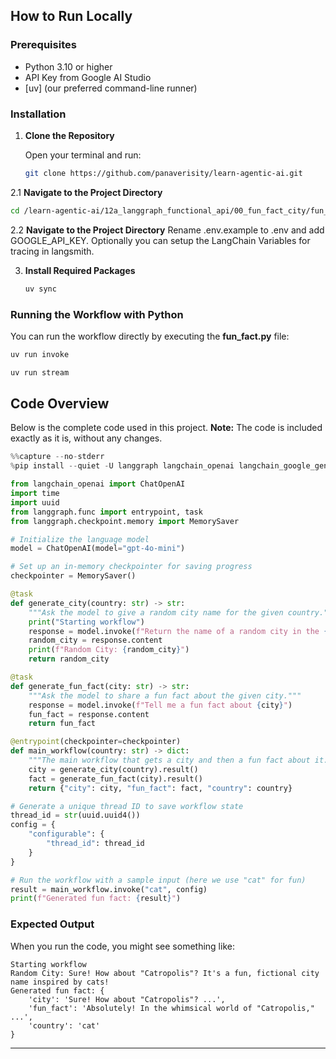 ## How to Run Locally

### Prerequisites

- Python 3.10 or higher
- API Key from Google AI Studio
- [uv] (our preferred command-line runner)

### Installation

1. **Clone the Repository**

   Open your terminal and run:

   ```bash
   git clone https://github.com/panaverisity/learn-agentic-ai.git
   ```

2.1 **Navigate to the Project Directory**

```bash
cd /learn-agentic-ai/12a_langgraph_functional_api/00_fun_fact_city/fun_fact_city
```

2.2 **Navigate to the Project Directory**
Rename .env.example to .env and add GOOGLE_API_KEY. Optionally you can setup the LangChain Variables for tracing in langsmith.

3. **Install Required Packages**

   ```bash
   uv sync
   ```

### Running the Workflow with Python

You can run the workflow directly by executing the **fun_fact.py** file:

```bash
uv run invoke
```

```bash
uv run stream
```

## Code Overview

Below is the complete code used in this project. **Note:** The code is included exactly as it is, without any changes.

```python
%%capture --no-stderr
%pip install --quiet -U langgraph langchain_openai langchain_google_genai

from langchain_openai import ChatOpenAI
import time
import uuid
from langgraph.func import entrypoint, task
from langgraph.checkpoint.memory import MemorySaver

# Initialize the language model
model = ChatOpenAI(model="gpt-4o-mini")

# Set up an in-memory checkpointer for saving progress
checkpointer = MemorySaver()

@task
def generate_city(country: str) -> str:
    """Ask the model to give a random city name for the given country."""
    print("Starting workflow")
    response = model.invoke(f"Return the name of a random city in the {country}.")
    random_city = response.content
    print(f"Random City: {random_city}")
    return random_city

@task
def generate_fun_fact(city: str) -> str:
    """Ask the model to share a fun fact about the given city."""
    response = model.invoke(f"Tell me a fun fact about {city}")
    fun_fact = response.content
    return fun_fact

@entrypoint(checkpointer=checkpointer)
def main_workflow(country: str) -> dict:
    """The main workflow that gets a city and then a fun fact about it."""
    city = generate_city(country).result()
    fact = generate_fun_fact(city).result()
    return {"city": city, "fun_fact": fact, "country": country}

# Generate a unique thread ID to save workflow state
thread_id = str(uuid.uuid4())
config = {
    "configurable": {
        "thread_id": thread_id
    }
}

# Run the workflow with a sample input (here we use "cat" for fun)
result = main_workflow.invoke("cat", config)
print(f"Generated fun fact: {result}")
```

### Expected Output

When you run the code, you might see something like:

```
Starting workflow
Random City: Sure! How about "Catropolis"? It's a fun, fictional city name inspired by cats!
Generated fun fact: {
    'city': 'Sure! How about "Catropolis"? ...',
    'fun_fact': 'Absolutely! In the whimsical world of "Catropolis," ...',
    'country': 'cat'
}
```

---
